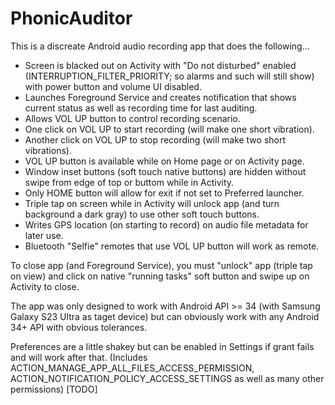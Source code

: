 # PhonicAuditor

This is a discreate Android audio recording app that does the following...

 - Screen is blacked out on Activity with "Do not disturbed" enabled (INTERRUPTION_FILTER_PRIORITY; so alarms and such will still show) with power button and volume UI disabled.
 - Launches Foreground Service and creates notification that shows current status as well as recording time for last auditing.
 - Allows VOL UP button to control recording scenario.
 - One click on VOL UP to start recording (will make one short vibration).
 - Another click on VOL UP to stop recording (will make two short vibrations).
 - VOL UP button is available while on Home page or on Activity page.
 - Window inset buttons (soft touch native buttons) are hidden without swipe from edge of top or buttom while in Activity.
 - Only HOME button will allow for exit if not set to Preferred launcher.
 - Triple tap on screen while in Activity will unlock app (and turn background a dark gray) to use other soft touch buttons.
 - Writes GPS location (on starting to record) on audio file metadata for later use.
 - Bluetooth "Selfie" remotes that use VOL UP button will work as remote.

To close app (and Foreground Service), you must "unlock" app (triple tap on view) and click on native "running tasks" soft button and swipe up on Activity to close.

The app was only designed to work with Android API >= 34 (with Samsung Galaxy S23 Ultra as taget device) but can obviously work with any Android 34+ API with obvious tolerances.

Preferences are a little shakey but can be enabled in Settings if grant fails and will work after that. (Includes ACTION_MANAGE_APP_ALL_FILES_ACCESS_PERMISSION, ACTION_NOTIFICATION_POLICY_ACCESS_SETTINGS as well as many other permissions) [TODO]